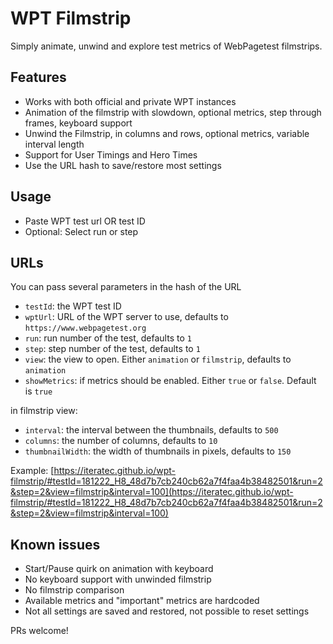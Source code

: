 # WPT Filmstrip

Simply animate, unwind and explore test metrics of WebPagetest filmstrips.

## Features
* Works with both official and private WPT instances
* Animation of the filmstrip with slowdown, optional metrics, step through frames, keyboard support
* Unwind the Filmstrip, in columns and rows, optional metrics, variable interval length
* Support for User Timings and Hero Times
* Use the URL hash to save/restore most settings

## Usage
* Paste WPT test url OR test ID
* Optional: Select run or step

## URLs
You can pass several parameters in the hash of the URL
* `testId`: the WPT test ID
* `wptUrl`: URL of the WPT server to use, defaults to `https://www.webpagetest.org`
* `run`: run number of the test, defaults to `1`
* `step`: step number of the test, defaults to `1`
* `view`: the view to open. Either `animation` or `filmstrip`, defaults to `animation`
* `showMetrics`: if metrics should be enabled. Either `true` or `false`. Default is `true`

in filmstrip view:
* `interval`: the interval between the thumbnails, defaults to `500`
* `columns`: the number of columns, defaults to `10`
* `thumbnailWidth`: the width of thumbnails in pixels, defaults to `150`

Example: [https://iteratec.github.io/wpt-filmstrip/#testId=181222_H8_48d7b7cb240cb62a7f4faa4b38482501&run=2&step=2&view=filmstrip&interval=100](https://iteratec.github.io/wpt-filmstrip/#testId=181222_H8_48d7b7cb240cb62a7f4faa4b38482501&run=2&step=2&view=filmstrip&interval=100)

## Known issues
* Start/Pause quirk on animation with keyboard
* No keyboard support with unwinded filmstrip
* No filmstrip comparison
* Available metrics and "important" metrics are hardcoded
* Not all settings are saved and restored, not possible to reset settings

PRs welcome!